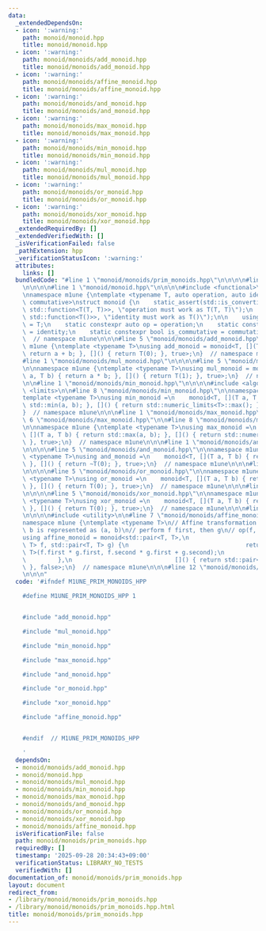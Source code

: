 ```yaml
---
data:
  _extendedDependsOn:
  - icon: ':warning:'
    path: monoid/monoid.hpp
    title: monoid/monoid.hpp
  - icon: ':warning:'
    path: monoid/monoids/add_monoid.hpp
    title: monoid/monoids/add_monoid.hpp
  - icon: ':warning:'
    path: monoid/monoids/affine_monoid.hpp
    title: monoid/monoids/affine_monoid.hpp
  - icon: ':warning:'
    path: monoid/monoids/and_monoid.hpp
    title: monoid/monoids/and_monoid.hpp
  - icon: ':warning:'
    path: monoid/monoids/max_monoid.hpp
    title: monoid/monoids/max_monoid.hpp
  - icon: ':warning:'
    path: monoid/monoids/min_monoid.hpp
    title: monoid/monoids/min_monoid.hpp
  - icon: ':warning:'
    path: monoid/monoids/mul_monoid.hpp
    title: monoid/monoids/mul_monoid.hpp
  - icon: ':warning:'
    path: monoid/monoids/or_monoid.hpp
    title: monoid/monoids/or_monoid.hpp
  - icon: ':warning:'
    path: monoid/monoids/xor_monoid.hpp
    title: monoid/monoids/xor_monoid.hpp
  _extendedRequiredBy: []
  _extendedVerifiedWith: []
  _isVerificationFailed: false
  _pathExtension: hpp
  _verificationStatusIcon: ':warning:'
  attributes:
    links: []
  bundledCode: "#line 1 \"monoid/monoids/prim_monoids.hpp\"\n\n\n\n#line 1 \"monoid/monoids/add_monoid.hpp\"\
    \n\n\n\n#line 1 \"monoid/monoid.hpp\"\n\n\n\n#include <functional>\n#include <type_traits>\n\
    \nnamespace m1une {\ntemplate <typename T, auto operation, auto identity, bool\
    \ commutative>\nstruct monoid {\n    static_assert(std::is_convertible_v<decltype(operation),\
    \ std::function<T(T, T)>>, \"operation must work as T(T, T)\");\n    static_assert(std::is_convertible_v<decltype(identity),\
    \ std::function<T()>>, \"identity must work as T()\");\n\n    using value_type\
    \ = T;\n    static constexpr auto op = operation;\n    static constexpr auto id\
    \ = identity;\n    static constexpr bool is_commutative = commutative;\n};\n}\
    \  // namespace m1une\n\n\n#line 5 \"monoid/monoids/add_monoid.hpp\"\n\nnamespace\
    \ m1une {\ntemplate <typename T>\nusing add_monoid = monoid<T, [](T a, T b) {\
    \ return a + b; }, []() { return T(0); }, true>;\n}  // namespace m1une\n\n\n\
    #line 1 \"monoid/monoids/mul_monoid.hpp\"\n\n\n\n#line 5 \"monoid/monoids/mul_monoid.hpp\"\
    \n\nnamespace m1une {\ntemplate <typename T>\nusing mul_monoid = monoid<T, [](T\
    \ a, T b) { return a * b; }, []() { return T(1); }, true>;\n}  // namespace m1une\n\
    \n\n#line 1 \"monoid/monoids/min_monoid.hpp\"\n\n\n\n#include <algorithm>\n#include\
    \ <limits>\n\n#line 8 \"monoid/monoids/min_monoid.hpp\"\n\nnamespace m1une {\n\
    template <typename T>\nusing min_monoid =\n    monoid<T, [](T a, T b) { return\
    \ std::min(a, b); }, []() { return std::numeric_limits<T>::max(); }, true>;\n\
    }  // namespace m1une\n\n\n#line 1 \"monoid/monoids/max_monoid.hpp\"\n\n\n\n#line\
    \ 6 \"monoid/monoids/max_monoid.hpp\"\n\n#line 8 \"monoid/monoids/max_monoid.hpp\"\
    \n\nnamespace m1une {\ntemplate <typename T>\nusing max_monoid =\n    monoid<T,\
    \ [](T a, T b) { return std::max(a, b); }, []() { return std::numeric_limits<T>::min();\
    \ }, true>;\n}  // namespace m1une\n\n\n#line 1 \"monoid/monoids/and_monoid.hpp\"\
    \n\n\n\n#line 5 \"monoid/monoids/and_monoid.hpp\"\n\nnamespace m1une {\ntemplate\
    \ <typename T>\nusing and_monoid =\n    monoid<T, [](T a, T b) { return a & b;\
    \ }, []() { return ~T(0); }, true>;\n}  // namespace m1une\n\n\n#line 1 \"monoid/monoids/or_monoid.hpp\"\
    \n\n\n\n#line 5 \"monoid/monoids/or_monoid.hpp\"\n\nnamespace m1une {\ntemplate\
    \ <typename T>\nusing or_monoid =\n    monoid<T, [](T a, T b) { return a | b;\
    \ }, []() { return T(0); }, true>;\n}  // namespace m1une\n\n\n#line 1 \"monoid/monoids/xor_monoid.hpp\"\
    \n\n\n\n#line 5 \"monoid/monoids/xor_monoid.hpp\"\n\nnamespace m1une {\ntemplate\
    \ <typename T>\nusing xor_monoid =\n    monoid<T, [](T a, T b) { return a ^ b;\
    \ }, []() { return T(0); }, true>;\n}  // namespace m1une\n\n\n#line 1 \"monoid/monoids/affine_monoid.hpp\"\
    \n\n\n\n#include <utility>\n\n#line 7 \"monoid/monoids/affine_monoid.hpp\"\n\n\
    namespace m1une {\ntemplate <typename T>\n// Affine transformation f(x) = ax +\
    \ b is represented as (a, b)\n// perform f first, then g\n// op(f, g)(x) = g(f(x))\n\
    using affine_monoid = monoid<std::pair<T, T>,\n                             [](std::pair<T,\
    \ T> f, std::pair<T, T> g) {\n                                 return std::pair<T,\
    \ T>(f.first * g.first, f.second * g.first + g.second);\n                    \
    \         },\n                             []() { return std::pair<T, T>(1, 0);\
    \ }, false>;\n}  // namespace m1une\n\n\n#line 12 \"monoid/monoids/prim_monoids.hpp\"\
    \n\n\n"
  code: '#ifndef M1UNE_PRIM_MONOIDS_HPP

    #define M1UNE_PRIM_MONOIDS_HPP 1


    #include "add_monoid.hpp"

    #include "mul_monoid.hpp"

    #include "min_monoid.hpp"

    #include "max_monoid.hpp"

    #include "and_monoid.hpp"

    #include "or_monoid.hpp"

    #include "xor_monoid.hpp"

    #include "affine_monoid.hpp"


    #endif  // M1UNE_PRIM_MONOIDS_HPP

    '
  dependsOn:
  - monoid/monoids/add_monoid.hpp
  - monoid/monoid.hpp
  - monoid/monoids/mul_monoid.hpp
  - monoid/monoids/min_monoid.hpp
  - monoid/monoids/max_monoid.hpp
  - monoid/monoids/and_monoid.hpp
  - monoid/monoids/or_monoid.hpp
  - monoid/monoids/xor_monoid.hpp
  - monoid/monoids/affine_monoid.hpp
  isVerificationFile: false
  path: monoid/monoids/prim_monoids.hpp
  requiredBy: []
  timestamp: '2025-09-28 20:34:43+09:00'
  verificationStatus: LIBRARY_NO_TESTS
  verifiedWith: []
documentation_of: monoid/monoids/prim_monoids.hpp
layout: document
redirect_from:
- /library/monoid/monoids/prim_monoids.hpp
- /library/monoid/monoids/prim_monoids.hpp.html
title: monoid/monoids/prim_monoids.hpp
---
```


